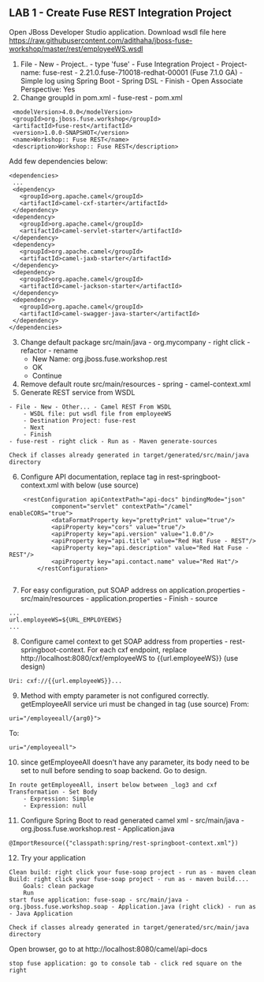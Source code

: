 
## LAB 1 - Create Fuse REST Integration Project

Open JBoss Developer Studio application. Download wsdl file here https://raw.githubusercontent.com/adithaha/jboss-fuse-workshop/master/rest/employeeWS.wsdl

1. File - New - Project.. - type 'fuse' - Fuse Integration Project - Project-name: fuse-rest - 2.21.0.fuse-710018-redhat-00001 (Fuse 7.1.0 GA) - Simple log using Spring Boot - Spring DSL - Finish - Open Associate Perspective: Yes
2. Change groupId in pom.xml - fuse-rest - pom.xml
 ``` 
  <modelVersion>4.0.0</modelVersion>
  <groupId>org.jboss.fuse.workshop</groupId>
  <artifactId>fuse-rest</artifactId>
  <version>1.0.0-SNAPSHOT</version>
  <name>Workshop:: Fuse REST</name>
  <description>Workshop:: Fuse REST</description>
  ```
  Add few dependencies below:
   ``` 
  <dependencies>
    ...
    <dependency>
      <groupId>org.apache.camel</groupId>
      <artifactId>camel-cxf-starter</artifactId>
    </dependency>
    <dependency>
      <groupId>org.apache.camel</groupId>
      <artifactId>camel-servlet-starter</artifactId>
    </dependency>
    <dependency>
      <groupId>org.apache.camel</groupId>
      <artifactId>camel-jaxb-starter</artifactId>
    </dependency>
    <dependency>
      <groupId>org.apache.camel</groupId>
      <artifactId>camel-jackson-starter</artifactId>
    </dependency>
    <dependency>
      <groupId>org.apache.camel</groupId>
      <artifactId>camel-swagger-java-starter</artifactId>
    </dependency>
  </dependencies>
  
  ```

3. Change default package src/main/java - org.mycompany - right click - refactor - rename
	- New Name: org.jboss.fuse.workshop.rest
	- OK
	- Continue
4. Remove default route src/main/resources - spring - camel-context.xml
5. Generate REST service from WSDL
```
- File - New - Other... - Camel REST From WSDL
	- WSDL file: put wsdl file from employeeWS
	- Destination Project: fuse-rest
	- Next
	- Finish
- fuse-rest - right click - Run as - Maven generate-sources

Check if classes already generated in target/generated/src/main/java directory
```

6. Configure API documentation, replace <restConfiguration> tag in rest-springboot-context.xml with below (use source)

```
	<restConfiguration apiContextPath="api-docs" bindingMode="json"
            component="servlet" contextPath="/camel" enableCORS="true">
            <dataFormatProperty key="prettyPrint" value="true"/>
            <apiProperty key="cors" value="true"/>
            <apiProperty key="api.version" value="1.0.0"/>
            <apiProperty key="api.title" value="Red Hat Fuse - REST"/>
            <apiProperty key="api.description" value="Red Hat Fuse - REST"/>
            <apiProperty key="api.contact.name" value="Red Hat"/>
        </restConfiguration>
        
```
7. For easy configuration, put SOAP address on application.properties - src/main/resources - application.properties - Finish - source
```
...
url.employeeWS=${URL_EMPLOYEEWS}
...
```

8. Configure camel context to get SOAP address from properties - rest-springboot-context. For each cxf endpoint, replace http://localhost:8080/cxf/employeeWS to {{url.employeeWS}} (use design)
```
Uri: cxf://{{url.employeeWS}}...
```

9. Method with empty parameter is not configured correctly. getEmployeeAll service uri must be changed in <rest> tag (use source)
From:
```
uri="/employeeall/{arg0}">
```
To:
```
uri="/employeeall">
```

10. since getEmployeeAll doesn't have any parameter, its body need to be set to null before sending to soap backend. Go to design.
```
In route getEmployeeAll, insert below between _log3 and cxf
Transformation - Set Body
	- Expression: Simple
	- Expression: null
```

11. Configure Spring Boot to read generated camel xml - src/main/java - org.jboss.fuse.workshop.rest - Application.java
```
@ImportResource({"classpath:spring/rest-springboot-context.xml"})
```


12. Try your application
```
Clean build: right click your fuse-soap project - run as - maven clean
Build: right click your fuse-soap project - run as - maven build....
	Goals: clean package
	Run
start fuse application: fuse-soap - src/main/java - org.jboss.fuse.workshop.soap - Application.java (right click) - run as - Java Application

Check if classes already generated in target/generated/src/main/java directory
```
Open browser, go to at http://localhost:8080/camel/api-docs

```
stop fuse application: go to console tab - click red square on the right
```
